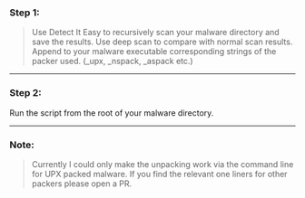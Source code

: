 ### Step 1:

> Use Detect It Easy to recursively scan your malware directory and save the results. Use deep scan to compare with normal scan results.
> Append to your malware executable corresponding strings of the packer used. (_upx, _nspack, _aspack etc.)
---

### Step 2:
Run the script from the root of your malware directory.

---

### Note:
> Currently I could only make the unpacking work via the command line for UPX packed malware. If you find the relevant one liners for other packers please open a PR.